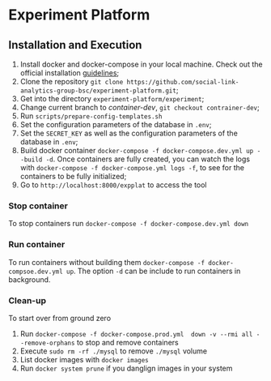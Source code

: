 # Experiment Platform

## Installation and Execution

1. Install docker and docker-compose in your local machine. Check out the official installation [guidelines](https://docs.docker.com/install);
2. Clone the repository `git clone https://github.com/social-link-analytics-group-bsc/experiment-platform.git`;
3. Get into the directory `experiment-platform/experiment`;
4. Change current branch to *container-dev*, `git checkout contrainer-dev`;
5. Run `scripts/prepare-config-templates.sh`
6. Set the configuration parameters of the database in `.env`;
7. Set the `SECRET_KEY` as well as the configuration parameters of the database in `.env`;
8. Build docker container `docker-compose -f docker-compose.dev.yml up --build -d`. Once containers are fully created, you can watch the logs with `docker-compose -f docker-compose.yml logs -f`, to see for the containers to be fully initialized;
9. Go to `http://localhost:8000/expplat` to access the tool

### Stop container

To stop containers run `docker-compose -f docker-compose.dev.yml down`

### Run container

To run containers without building them `docker-compose -f docker-compsoe.dev.yml up`. The option `-d` can be include to run containers in background.

### Clean-up

To start over from ground zero

1. Run `docker-compose -f docker-compose.prod.yml  down -v --rmi all --remove-orphans` to stop and remove containers
2. Execute `sudo rm -rf ./mysql` to remove `./mysql` volume
3. List docker images with `docker images`
4. Run `docker system prune` if you danglign images in your system